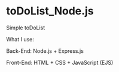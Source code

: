 # toDoList_Node.js

Simple toDoList

What I use:

Back-End: Node.js + Express.js

Front-End: HTML + CSS + JavaScript (EJS)
